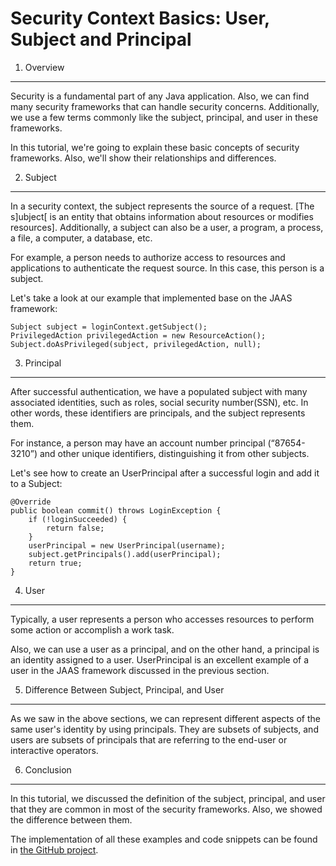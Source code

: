 
Security Context Basics: User, Subject and Principal 
====================================================

1. Overview 
--------------


Security is a fundamental part of any Java application. Also, we can
find many security frameworks that can handle security concerns.
Additionally, we use a few terms commonly like the subject, principal,
and user in these frameworks.

In this tutorial, we're going to explain these basic concepts of security frameworks. Also, we'll show their relationships and differences.


2. Subject 
-------------


In a security context, the subject represents the source of a request.
[The s]ubject[ is an entity that obtains
information about resources or modifies
resources]. Additionally, a subject can also be
a user, a program, a process, a file, a computer, a database, etc.

For example, a person needs to authorize access to resources and
applications to authenticate the request source. In this case, this
person is a subject.

Let's take a look at our example that implemented base on the JAAS framework:





    Subject subject = loginContext.getSubject();
    PrivilegedAction privilegedAction = new ResourceAction();
    Subject.doAsPrivileged(subject, privilegedAction, null);

3. Principal 
--------------


After successful authentication, we have a populated subject with many associated identities, such as roles, social security number(SSN), etc. In other words, these identifiers are principals, and the subject represents them.

For instance, a person may have an account number principal (“87654-3210”) and other unique identifiers, distinguishing it from other subjects.

Let's see how to create an UserPrincipal after a successful login and add it to a Subject:


    @Override
    public boolean commit() throws LoginException {
        if (!loginSucceeded) {
            return false;
        }
        userPrincipal = new UserPrincipal(username);
        subject.getPrincipals().add(userPrincipal);
        return true;
    }

4. User 
--------


Typically, a user represents a person who accesses resources to perform some action or accomplish a work task.

Also, we can use a user as a principal, and on the other hand, a principal is an identity assigned to a user. UserPrincipal is an excellent example of a user in the JAAS framework discussed in the previous section.





5. Difference Between Subject, Principal, and User 
---------------------------------------------------




As we saw in the above sections, we can represent different aspects of
the same user\'s identity by using principals. They are subsets of
subjects, and users are subsets of principals that are referring to the
end-user or interactive operators.

6. Conclusion 
------------------------------------------------------------------------------------------




In this tutorial, we discussed the definition of the subject, principal,
and user that they are common in most of the security frameworks. Also,
we showed the difference between them.

The implementation of all these examples and code snippets can be found
in [the GitHub project](https://github.com/fenago/java-tutorials/tree/master/core-java-modules/core-java-security-2).

